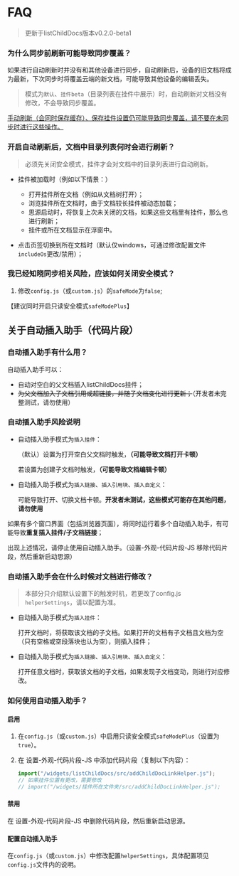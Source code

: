 # FAQ

> 更新于listChildDocs版本v0.2.0-beta1


### 为什么同步前刷新可能导致同步覆盖？

如果进行自动刷新时并没有和其他设备进行同步，自动刷新后，设备的旧文档将成为最新，下次同步时将覆盖云端的新文档，可能导致其他设备的编辑丢失。

> 模式为`默认`、`挂件beta`（目录列表在挂件中展示）时，自动刷新对文档没有修改，不会导致同步覆盖。

<u>手动刷新（会同时保存缓存）、保存挂件设置仍可能导致同步覆盖，请不要在未同步时进行这些操作。</u>

### 开启自动刷新后，文档中目录列表何时会进行刷新？

> 必须先关闭安全模式，挂件才会对文档中的目录列表进行自动刷新。

- 挂件被加载时（例如以下情景：）

  - 打开挂件所在文档（例如从文档树打开）；
  - 浏览挂件所在文档时，由于文档较长挂件被动态加载；
  - 思源启动时，将恢复上次未关闭的文档，如果这些文档里有挂件，那么也进行刷新；
  - 挂件或所在文档显示在浮窗中。

- 点击页签切换到所在文档时（默认仅windows，可通过修改配置文件`includeOs`更改/禁用）；

### 我已经知晓同步相关风险，应该如何关闭安全模式？

1. 修改`config.js`（或`custom.js`）的`safeMode`为`false`;

【建议同时开启只读安全模式`safeModePlus`】

## 关于自动插入助手（代码片段）

### 自动插入助手有什么用？

自动插入助手可以：
- 自动对空白的父文档插入listChildDocs挂件；
- ~~为父文档加入子文档引用或超链接，并随子文档变化进行更新；~~（开发者未完整测试，请勿使用）

### 自动插入助手风险说明

- 自动插入助手模式为`插入挂件`：

  （默认）设置为打开空白父文档时触发，**（可能导致文档打开卡顿）**
  
  若设置为创建子文档时触发，**（可能导致文档编辑卡顿）**  

- 自动插入助手模式为`插入链接`、`插入引用块`、`插入自定义`：

  可能导致打开、切换文档卡顿。**开发者未测试，这些模式可能存在其他问题，请勿使用**

如果有多个窗口界面（包括浏览器页面），将同时运行着多个自动插入助手，有可能导致**重复插入挂件/子文档链接**；

出现上述情况，请停止使用自动插入助手。（设置-外观-代码片段-JS 移除代码片段，然后重新启动思源）

### 自动插入助手会在什么时候对文档进行修改？

> 本部分只介绍默认设置下的触发时机，若更改了config.js `helperSettings`，请以配置为准。

- 自动插入助手模式为`插入挂件`：

  打开文档时，将获取该文档的子文档。如果打开的文档有子文档且文档为空（只有空格或空段落块也认为空），则插入挂件；

- 自动插入助手模式为`插入链接`、`插入引用块`、`插入自定义`：
  
  打开任意文档时，获取该文档的子文档，如果发现子文档变动，则进行对应修改。

### 如何使用自动插入助手？

#### 启用

1. 在`config.js`（或`custom.js`）中启用只读安全模式`safeModePlus`（设置为`true`）。

2. 在 设置-外观-代码片段-JS 中添加代码片段（复制以下内容）：

    ```javascript
    import("/widgets/listChildDocs/src/addChildDocLinkHelper.js");
    // 如果挂件位置有更改，需要修改
    // import("/widgets/挂件所在文件夹/src/addChildDocLinkHelper.js");
    ```

#### 禁用

在 设置-外观-代码片段-JS 中删除代码片段，然后重新启动思源。

#### 配置自动插入助手

在`config.js`（或`custom.js`）中修改配置`helperSettings`，具体配置项见`config.js`文件内的说明。